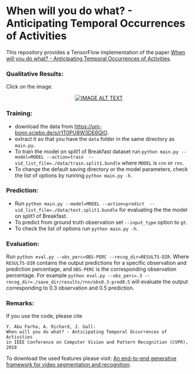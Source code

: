 # When will you do what? - Anticipating Temporal Occurrences of Activities

This repository provides a TensorFlow implementation of the paper [When will you do what? - Anticipating Temporal Occurrences of Activities](https://pages.iai.uni-bonn.de/gall_juergen/download/jgall_anticipation_cvpr18.pdf).

### Qualitative Results:

Click on the image.

<div align="center">
  <a href="https://www.youtube.com/watch?v=xMNYRcVH_oI"><img src="https://img.youtube.com/vi/xMNYRcVH_oI/0.jpg" alt="IMAGE ALT TEXT"></a>
</div>

### Training:

* download the data from https://uni-bonn.sciebo.de/s/r1T0PU8W3DE6QIO.
* extract it so that you have the `data` folder in the same directory as `main.py`.
* To train the model on split1 of Breakfast dataset run `python main.py --model=MODEL --action=train  --vid_list_file=./data/train.split1.bundle` where `MODEL` is `cnn` or `rnn`.
* To change the default saving directory or the model parameters, check the list of options by running `python main.py -h`.

### Prediction:

* Run `python main.py --model=MODEL --action=predict  --vid_list_file=./data/test.split1.bundle` for evaluating the the model on split1 of Breakfast. 
* To predict from ground truth observation set `--input_type` option to `gt`. 
* To check the list of options run `python main.py -h`.

### Evaluation:

Run `python eval.py --obs_perc=OBS-PERC --recog_dir=RESULTS-DIR`. Where `RESULTS-DIR` contains the output predictions for a specific observation and prediction percentage, and `OBS-PERC` is the corresponding observation percentage. For example `python eval.py --obs_perc=.3 --recog_dir=./save_dir/results/rnn/obs0.3-pred0.5` will evaluate the output corresponding to 0.3 observation and 0.5 prediction.

### Remarks:

If you use the code, please cite

    Y. Abu Farha, A. Richard, J. Gall:
    When will you do what? - Anticipating Temporal Occurrences of Activities
    in IEEE Conference on Computer Vision and Pattern Recognition (CVPR), 2018

To download the used features please visit:
[An end-to-end generative framework for video segmentation and recognition](http://pages.iai.uni-bonn.de/kuehne_hilde/projects/end2end/index.html).
